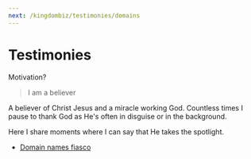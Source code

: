 ```yaml
---
next: /kingdombiz/testimonies/domains
---
```



# Testimonies

Motivation?

> I am a believer

A believer of Christ Jesus and a miracle working God. Countless times I pause to thank God as He's often in disguise or in the background.

Here I share moments where I can say that He takes the spotlight.

- [Domain names fiasco][domains]

[domains]: /kingdombiz/testimonies/domains
